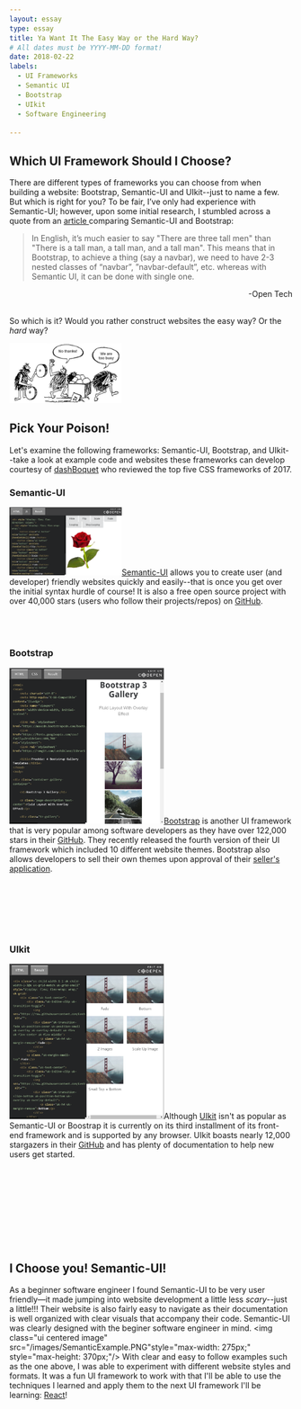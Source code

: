 ```yaml
---
layout: essay
type: essay
title: Ya Want It The Easy Way or the Hard Way?
# All dates must be YYYY-MM-DD format!
date: 2018-02-22
labels:
  - UI Frameworks
  - Semantic UI
  - Bootstrap
  - UIkit
  - Software Engineering

---
```

## Which UI Framework Should I Choose?
There are different types of frameworks you can choose from when building a website: Bootstrap, Semantic-UI and UIkit--just to name a few. But which is right for you? To be fair, I’ve only had experience with Semantic-UI; however, upon some initial research, I stumbled across a quote from an <a href="http://opntec.org/choosing-semantic-ui-over-bootstrap-for-the-open-event-front-end/">article </a> comparing Semantic-UI and Bootstrap: 

>In English, it’s much easier to say "There are three tall men" than "There is a tall man, a tall man, and a tall man". This means that in Bootstrap, to achieve a thing (say a navbar), we need to have 2-3 nested classes of “navbar”, ”navbar-default”, etc. whereas with Semantic UI, it can be done with single one.  
<div style="text-align:right">-Open Tech</div><br/>

So which is it? Would you rather construct websites the easy way? Or the *hard* way?  

<img class="ui centered image" src="/images/caveman-too-busy.jpg" style="max-width: 200px;" style="max-height: 300px;"/>

## Pick Your Poison!  
Let's examine the following frameworks: Semantic-UI, Bootstrap, and UIkit--take a look at example code and websites these frameworks can develop courtesy of <a href="https://dashbouquet.com/blog/web-development/top-5-most-popular-css-frameworks-that-you-should-pay-attention-to-in-2017#contacts">dashBoquet</a> who reviewed the top five CSS frameworks of 2017.

### Semantic-UI  

<img class="ui left floated rounded image" src="/images/SemanticUI.PNG" style="max-width: 200px;" style="max-height: 250px;"/><a href="https://semantic-ui.com/">Semantic-UI</a> allows you to create user (and developer) friendly websites quickly and easily--that is once you get over the initial syntax hurdle of course! It is also a free open source project with over 40,000 stars (users who follow their projects/repos) on <a href="http://opntec.org/choosing-semantic-ui-over-bootstrap-for-the-open-event-front-end/">GitHub</a>.<br/><br/><br/><br/>

### Bootstrap  

<img class="ui right floated rounded image" src="/images/BootStrap.PNG" style="max-width: 275px;" style="max-height: 370px;"/><a href="https://themes.getbootstrap.com/">Bootstrap</a> is another UI framework that is very popular among software developers as they have over 122,000 stars in their <a href="https://github.com/twbs/bootstrap">GitHub</a>. They recently released the fourth version of their UI framework which included 10 different website themes. Bootstrap also allows developers to sell their own themes upon approval of their <a href="https://themes.zendesk.com/hc/en-us/articles/360000517772">seller's application</a>. <br/><br/><br/><br/><br/><br/><br/>

### UIkit  

<img class="ui left floated rounded image" src="/images/UIkit.PNG" style="max-width: 275px;" style="max-height: 370px;"/>Although <a href="https://getuikit.com/">UIkit</a> isn't as popular as Semantic-UI or Boostrap it is currently on its third installment of its front-end framework and is supported by any browser. UIkit boasts nearly 12,000 stargazers in their <a href="https://github.com/uikit/uikit">GitHub</a> and has plenty of documentation to help new users get started. <br/><br/><br/><br/><br/><br/><br/><br/><br/><br/>

## I Choose you! Semantic-UI!  
As a beginner software engineer I found Semantic-UI to be very user friendly—it made jumping into website development a little less *scary*--just a little!!! Their website is also fairly easy to navigate as their documentation is well organized with clear visuals that accompany their code. Semantic-UI was clearly designed with the beginer software engineer in mind.
<img class="ui centered image" src="/images/SemanticExample.PNG"style="max-width: 275px;" style="max-height: 370px;"/>
With clear and easy to follow examples such as the one above, I was able to experiment with different website styles and formats. It was a fun UI framework to work with that I'll be able to use the techniques I learned and apply them to the next UI framework I'll be learning: <a href="https://reactjs.org/">React</a>! 





